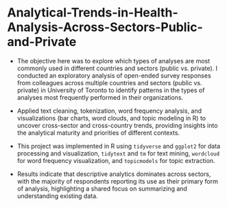 # Analytical-Trends-in-Health-Analysis-Across-Sectors-Public-and-Private

* The objective here was to explore which types of analyses are most commonly used in different countries and sectors (public vs. private).
I conducted an exploratory analysis of open-ended survey responses from colleagues across multiple countries and sectors (public vs. private) in University of Toronto to identify patterns in the types of analyses most frequently performed in their organizations.

* Applied text cleaning, tokenization, word frequency analysis, and visualizations (bar charts, word clouds, and topic modeling in R) to uncover cross-sector and cross-country trends, providing insights into the analytical maturity and priorities of different contexts.

* This project was implemented in R using `tidyverse` and `ggplot2` for data processing and visualization, `tidytext` and `tm` for text mining, `wordcloud` for word frequency visualization, and `topicmodels` for topic extraction.

* Results indicate that descriptive analytics dominates across sectors, with the majority of respondents reporting its use as their primary form of analysis, highlighting a shared focus on summarizing and understanding existing data.
